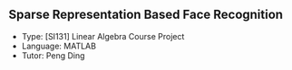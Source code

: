 ## Sparse Representation Based Face Recognition
- Type: [SI131] Linear Algebra Course Project
- Language: MATLAB
- Tutor: Peng Ding
